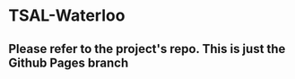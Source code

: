TSAL-Waterloo
=============

## Please refer to the project's repo. This is just the Github Pages branch
